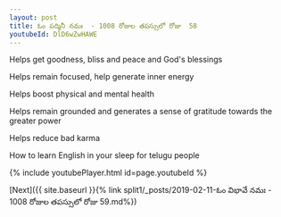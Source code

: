 ```yaml
---
layout: post
title: ఓం పద్మినీ నమః  - 1008 రోజుల తపస్సులో రోజు  58
youtubeId: DlD6wZwHAWE
---
```

 
 
Helps get goodness, bliss and peace and God's blessings
 
Helps remain focused, help generate inner energy 
 
Helps boost physical and mental health 
 
Helps remain grounded and generates a sense of gratitude towards the greater power 
 
Helps reduce bad karma
 
How to learn English in your sleep for telugu people
 
 
 
 


{% include youtubePlayer.html id=page.youtubeId %}
 
[Next]({{ site.baseurl }}{% link split1/_posts/2019-02-11-ఓం విభావే నమః  - 1008 రోజుల తపస్సులో రోజు  59.md%})
 
